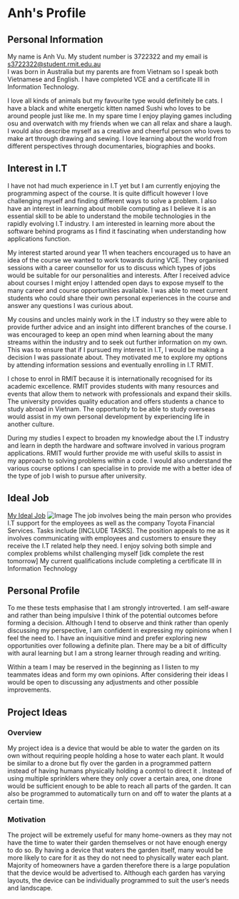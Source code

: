 # Anh's Profile

## Personal Information
My name is Anh Vu. My student number is 3722322 and my email is s3722322@student.rmit.edu.au  
I was born in Australia but my parents are from Vietnam so I speak both Vietnamese and English. I have completed VCE and a certificate III in Information Technology.

I love all kinds of animals but my favourite type would definitely be cats. I have a black and white energetic kitten named Sushi who loves to be around people just like me. In my spare time I enjoy playing games including osu and overwatch with my friends when we can all relax and share a laugh. I would also describe myself as a creative and cheerful person who loves to make art through drawing and sewing. I love learning about the world from different perspectives through documentaries, biographies and books.  

## Interest in I.T
I have not had much experience in I.T yet but I am currently enjoying the programming aspect of the course. It is quite difficult however I love challenging myself and finding different ways to solve a problem. I also have an interest in learning about mobile computing as I believe it is an essential skill to be able to understand the mobile technologies in the rapidly evolving I.T industry. I am interested in learning more about the software behind programs as I find it fascinating when understanding how applications function.

My interest started around year 11 when teachers encouraged us to have an idea of the course we wanted to work towards during VCE. They organised sessions with a career counsellor for us to discuss which types of jobs would be suitable for our personalities and interests. After I received advice about courses I might enjoy I attended open days to expose myself to the many career and course opportunities available. I was able to meet current students who could share their own personal experiences in the course and answer any questions I was curious about. 

My cousins and uncles mainly work in the I.T industry so they were able to provide further advice and an insight into different branches of the course. I was encouraged to keep an open mind when learning about the many streams within the industry and to seek out further information on my own. This was to ensure that if I pursued my interest in I.T, I would be making a decision I was passionate about. They motivated me to explore my options by attending information sessions and eventually enrolling in I.T RMIT.

I chose to enrol in RMIT because it is internationally recognised for its academic excellence. RMIT provides students with many resources and events that allow them to network with professionals and expand their skills. The university provides quality education and offers students a chance to study abroad in Vietnam. The opportunity to be able to study overseas would assist in my own personal development by experiencing life in another culture.

During my studies I expect to broaden my knowledge about the I.T industry and learn in depth the hardware and software involved in various program applications. RMIT would further provide me with useful skills to assist in my approach to solving problems within a code. I would also understand the various course options I can specialise in to provide me with a better idea of the type of job I wish to pursue after university.

## Ideal Job
[My Ideal Job](https://www.seek.com.au/job/35590959?type=standout&userqueryid=59ee92bd6113229f7bd7b9d8ca683bde-7150092)
![Image](file:///F:/RMIT/Information%20Technology/Assignment%201/Capture.JPG)
The job involves being the main person who provides I.T support for the employees as well as the company Toyota Financial Services. Tasks include [INCLUDE TASKS]. The position appeals to me as it involves communicating with employees and customers to ensure they receive the I.T related help they need. I enjoy solving both simple and complex problems whilst challenging myself [idk complete the rest tomorrow]
My current qualifications include completing a certificate III in Information Technology

## Personal Profile
To me these tests emphasise that I am strongly introverted. I am self-aware and rather than being impulsive I think of the potential outcomes before forming a decision. Although I tend to observe and think rather than openly discussing my perspective, I am confident in expressing my opinions when I feel the need to. I have an inquisitive mind and prefer exploring new opportunities over following a definite plan. There may be a bit of difficulty with aural learning but I am a strong learner through reading and writing. 

Within a team I may be reserved in the beginning as I listen to my teammates ideas and form my own opinions. After considering their ideas I would be open to discussing any adjustments and other possible improvements. 

## Project Ideas
### Overview
My project idea is a device that would be able to water the garden on its own without requiring people holding a hose to water each plant. It would be similar to a drone but fly over the garden in a programmed pattern instead of having humans physically holding a control to direct it . Instead of using multiple sprinklers where they only cover a certain area, one drone would be sufficient enough to be able to reach all parts of the garden. It can also be programmed to automatically turn on and off to water the plants at a certain time.

### Motivation
The project will be extremely useful for many home-owners as they may not have the time to water their garden themselves or not have enough energy to do so. By having a device that waters the garden itself, many would be more likely to care for it as they do not need to physically water each plant. Majority of homeowners have a garden therefore there is a large population that the device would be advertised to. Although each garden has varying layouts, the device can be individually programmed to suit the user’s needs and landscape.
